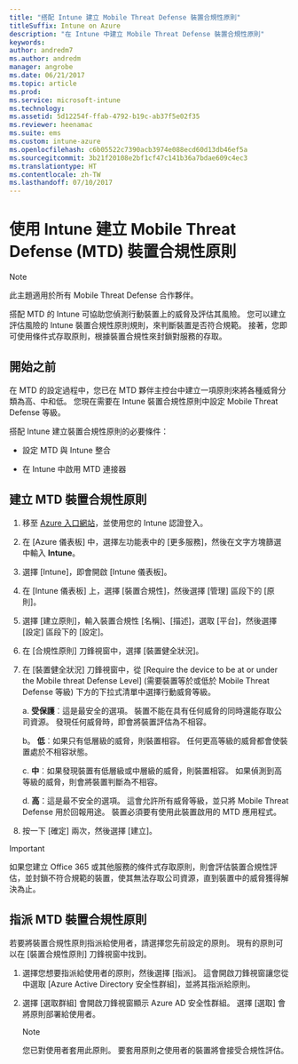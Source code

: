 ```yaml
---
title: "搭配 Intune 建立 Mobile Threat Defense 裝置合規性原則"
titleSuffix: Intune on Azure
description: "在 Intune 中建立 Mobile Threat Defense 裝置合規性原則"
keywords: 
author: andredm7
ms.author: andredm
manager: angrobe
ms.date: 06/21/2017
ms.topic: article
ms.prod: 
ms.service: microsoft-intune
ms.technology: 
ms.assetid: 5d12254f-ffab-4792-b19c-ab37f5e02f35
ms.reviewer: heenamac
ms.suite: ems
ms.custom: intune-azure
ms.openlocfilehash: c6b05522c7390acb3974e088ecd60d13db46ef5a
ms.sourcegitcommit: 3b21f20108e2bf1cf47c141b36a7bdae609c4ec3
ms.translationtype: HT
ms.contentlocale: zh-TW
ms.lasthandoff: 07/10/2017
---
```

# <a name="create-mobile-threat-defense-mtd-device-compliance-policy-with-intune"></a>使用 Intune 建立 Mobile Threat Defense (MTD) 裝置合規性原則

> [!NOTE] 
> 此主題適用於所有 Mobile Threat Defense 合作夥伴。

搭配 MTD 的 Intune 可協助您偵測行動裝置上的威脅及評估其風險。 您可以建立評估風險的 Intune 裝置合規性原則規則，來判斷裝置是否符合規範。 接著，您即可使用條件式存取原則，根據裝置合規性來封鎖對服務的存取。

## <a name="before-you-begin"></a>開始之前

在 MTD 的設定過程中，您已在 MTD 夥伴主控台中建立一項原則來將各種威脅分類為高、中和低。 您現在需要在 Intune 裝置合規性原則中設定 Mobile Threat Defense 等級。

搭配 Intune 建立裝置合規性原則的必要條件：

-   設定 MTD 與 Intune 整合

-   在 Intune 中啟用 MTD 連接器

## <a name="to-create-a-mtd-device-compliance-policy"></a>建立 MTD 裝置合規性原則

1.  移至 [Azure 入口網站](https://portal.azure.com/)，並使用您的 Intune 認證登入。

2.  在 [Azure 儀表板] 中，選擇左功能表中的 [更多服務]，然後在文字方塊篩選中輸入 **Intune**。

3.  選擇 [Intune]，即會開啟 [Intune 儀表板]。

4. 在 [Intune 儀表板] 上，選擇 [裝置合規性]，然後選擇 [管理] 區段下的 [原則]。

5.  選擇 [建立原則]，輸入裝置合規性 [名稱]、[描述]，選取 [平台]，然後選擇 [設定] 區段下的 [設定]。

6.  在 [合規性原則] 刀鋒視窗中，選擇 [裝置健全狀況]。

7.  在 [裝置健全狀況] 刀鋒視窗中，從 [Require the device to be at or under the Mobile threat Defense Level] (需要裝置等於或低於 Mobile Threat Defense 等級) 下方的下拉式清單中選擇行動威脅等級。

    a.  **受保護**︰這是最安全的選項。 裝置不能在具有任何威脅的同時還能存取公司資源。 發現任何威脅時，即會將裝置評估為不相容。

    b。  **低**︰如果只有低層級的威脅，則裝置相容。 任何更高等級的威脅都會使裝置處於不相容狀態。

    c.  **中**︰如果發現裝置有低層級或中層級的威脅，則裝置相容。 如果偵測到高等級的威脅，則會將裝置判斷為不相容。

    d.  **高**：這是最不安全的選項。 這會允許所有威脅等級，並只將 Mobile Threat Defense 用於回報用途。 裝置必須要有使用此裝置啟用的 MTD 應用程式。

8.  按一下 [確定] 兩次，然後選擇 [建立]。

> [!IMPORTANT]
> 如果您建立 Office 365 或其他服務的條件式存取原則，則會評估裝置合規性評估，並封鎖不符合規範的裝置，使其無法存取公司資源，直到裝置中的威脅獲得解決為止。

## <a name="to-assign-a-mtd-device-compliance-policy"></a>指派 MTD 裝置合規性原則

若要將裝置合規性原則指派給使用者，請選擇您先前設定的原則。 現有的原則可以在 [裝置合規性原則] 刀鋒視窗中找到。

1. 選擇您想要指派給使用者的原則，然後選擇 [指派]。 這會開啟刀鋒視窗讓您從中選取 [Azure Active Directory 安全性群組]，並將其指派給原則。

2. 選擇 [選取群組] 會開啟刀鋒視窗顯示 Azure AD 安全性群組。  選擇 [選取] 會將原則部署給使用者。

    > [!NOTE] 
    > 您已對使用者套用此原則。 要套用原則之使用者的裝置將會接受合規性評估。